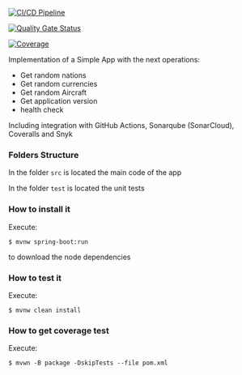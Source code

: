 [![CI/CD Pipeline](https://github.com/andrescortesg1/labfake/actions/workflows/build.yml/badge.svg)](https://github.com/andrescortesg1/labfake/actions/workflows/build.yml)

[![Quality Gate Status](https://sonarcloud.io/api/project_badges/measure?project=andrescortesg1_labfake&metric=alert_status)](https://sonarcloud.io/summary/new_code?id=andrescortesg1_labfake)

[![Coverage](https://sonarcloud.io/api/project_badges/measure?project=andrescortesg1_labfake&metric=coverage)](https://sonarcloud.io/summary/new_code?id=andrescortesg1_labfake)

Implementation of a Simple App with the next operations:

* Get random nations
* Get random currencies
* Get random Aircraft
* Get application version
* health check

Including integration with GitHub Actions, Sonarqube (SonarCloud), Coveralls and Snyk

### Folders Structure

In the folder `src` is located the main code of the app

In the folder `test` is located the unit tests

### How to install it

Execute:

```shell
$ mvnw spring-boot:run
```
to download the node dependencies

### How to test it

Execute:

```shell
$ mvnw clean install
```

### How to get coverage test

Execute:

```shell
$ mvwn -B package -DskipTests --file pom.xml
```

